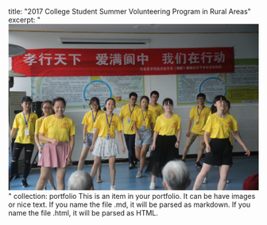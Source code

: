 title: "2017 College Student Summer Volunteering Program in Rural Areas"
excerpt: "<br/><img src='/images/volunteer 1 .png'>"
collection: portfolio
This is an item in your portfolio. It can be have images or nice text. If you name the file .md, it will be parsed as markdown. If you name the file .html, it will be parsed as HTML. 
